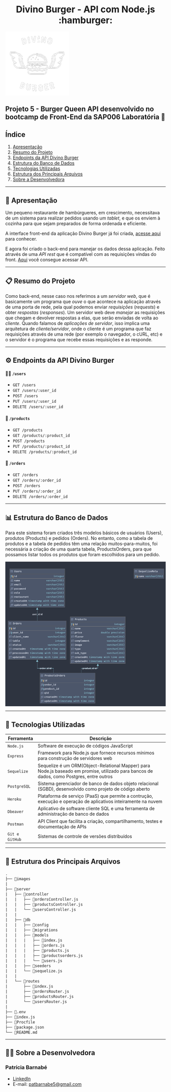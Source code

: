 <h1 align="center"> Divino Burger - API com Node.js :hamburger:</h1>

<div align="center" style="display: flex">
  <img alt="logo" height="200" width="200" src="./images/logo.png">
</div>

## Projeto 5 - Burger Queen API desenvolvido no bootcamp de Front-End da SAP006 Laboratória :yellow_heart:

## Índice
1. [Apresentação](#briefcase-apresentação)
2. [Resumo do Projeto](#clipboard-resumo-do-projeto)
3. [Endpoints da API Divino Burger](#gear-endpoints-da-API-Divino-Burger)
4. [Estrutura do Banco de Dados](#bar_chart-estrutura-do-banco-de-dados)
5. [Tecnologias Utilizadas](#robot-tecnologias-utilizadas)
6. [Estrutura dos Principais Arquivos](#file_folder-estrutura-dos-principais-arquivos)
7. [Sobre a Desenvolvedora](#woman_technologist-sobre-a-desenvolvedora)

---
## :briefcase: Apresentação

Um pequeno restaurante de hambúrgueres, em crescimento, necessitava de um sistema para realizar pedidos usando um _tablet_, e que os enviem à cozinha para que sejam preparados de forma ordenada e eficiente.

A interface front-end da aplicação Divino Burger já foi criada, [acesse aqui](https://divinoburger.vercel.app/) para conhecer.

E agora foi criado o back-end para manejar os dados dessa aplicação. Feito através de uma _API rest_ que é compatível com as requisições vindas do front. [Aqui](https://divino-burger-api-rest.herokuapp.com/) você consegue acessar API.

---

## :clipboard: Resumo do Projeto

Como back-end, nesse caso nos referimos a um _servidor web_, que é basicamente um programa que _ouve_ o que acontece na aplicação através de uma porta de rede,
pela qual podemos enviar _requisições_ (_requests_) e obter _respostas_ (_responses_). Um servidor web deve _manejar_ as requisições que chegam e devolver respostas a elas,
que serão enviadas de volta ao _cliente_. Quando falamos de _aplicações de servidor_, isso implica uma arquitetura de _cliente/servidor_, onde o cliente é um programa
que faz requisições através de uma rede (por exemplo o navegador, o cURL, etc) e o servidor é o programa que recebe essas requisições e as responde.

---

## :gear: Endpoints da API Divino Burger

#### :woman_cook: `/users`

* `GET /users`
* `GET /users/:user_id`
* `POST /users`
* `PUT /users/:user_id`
* `DELETE /users/:user_id`

#### :fries: `/products`

* `GET /products`
* `GET /products/:product_id`
* `POST /products`
* `PUT /products/:product_id`
* `DELETE /products/:product_id`

#### :page_with_curl: `/orders`

* `GET /orders`
* `GET /orders/:order_id`
* `POST /orders`
* `PUT /orders/:order_id`
* `DELETE /orders/:order_id`

---

## :bar_chart: Estrutura do Banco de Dados
Para este sistema foram criados três modelos básicos de usuários (Users), produtos (Products) e pedidos (Orders). No entanto, como a tabela de produtos e a tabela de pedidos têm uma relação muitos-para-muitos, foi necessária a criação de uma quarta tabela, ProductsOrders, para que possamos listar todos os produtos que foram escolhidos para um pedido.

<div align="center" style="display: flex">
  <img alt="estrutura-bd" src="./images/estrutura-bd.png">
</div>

---

## :robot: Tecnologias Utilizadas

| Ferramenta | Descrição |
| --- | --- |
| `Node.js` | Software de execução de códigos JavaScript |
| `Express` | Framework para Node.js que fornece recursos mínimos para construção de servidores web |
| `Sequelize` | Sequelize é um ORM(Object-Relational Mapper) para Node.js baseado em promise, utilizado para bancos de dados, como Postgres, entre outros |
| `PostgreSQL` |  Sistema gerenciador de banco de dados objeto relacional (SGBD), desenvolvido como projeto de código aberto |
| `Heroku` | Plataforma de serviço (PaaS) que permite a contrução, execução e operação de aplicativos inteiramente na nuvem |
| `Dbeaver` | Aplicativo de software cliente SQL e uma ferramenta de administração de banco de dados |
| `Postman` | API Client que facilita a criação, compartilhamento, testes e documentação de APIs |
| `Git e GitHub` | Sistemas de controle de versões distribuídos |

---

## :file_folder: Estrutura dos Principais Arquivos
```
.
├── 📁images
|
├── 📁server
|   ├── 📁controller
|   |   ├── 📄ordersController.js
|   |   ├── 📄productsController.js
|   |   └── 📄usersController.js
|   |
|   ├── 📁db
|   |   ├── 📁config
|   |   ├── 📁migrations
|   |   ├── 📁models
|   |   |   ├── 📄index.js
|   |   |   ├── 📄orders.js
|   |   |   ├── 📄products.js
|   |   |   ├── 📄productsorders.js
|   |   |   └── 📄users.js
|   |   ├── 📁seeders
|   |   └── 📄sequelize.js
|   |
|   └── 📁routes
|       ├── 📄index.js
|       ├── 📄ordersRouter.js
|       ├── 📄productsRouter.js
|       └── 📄usersRouter.js
|   
├── 📄.env
├── 📄index.js   
├── 📄Procfile  
├── 📄package.json
└── 📄README.md

```
---

## :woman_technologist: Sobre a Desenvolvedora

### Patrícia Barnabé

- [LinkedIn](https://www.linkedin.com/in/patriciabarnabe)
- E-mail: patbarnabe5@gmail.com





